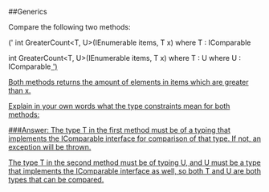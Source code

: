 ##Generics

Compare the following two methods:

('
int GreaterCount<T, U>(IEnumerable<T> items, T x)
where T : IComparable<T>

int GreaterCount<T, U>(IEnumerable<T> items, T x)
where T : U
where U : IComparable<U>
')

Both methods returns the amount of elements in items which are greater than x.

Explain in your own words what the type constraints mean for both methods:

###Answer:
The type T in the first method must be of a typing that implements the IComparable interface for comparison of that type. If not, an exception will be thrown.

The type T in the second method must be of typing U, and U must be a type that implements the IComparable interface as well, so both T and U are both types that can be compared. 